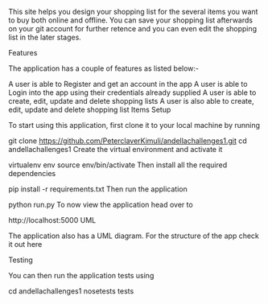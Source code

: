 This site helps you design your shopping list for the several items you want to buy both online and offline. You can save your shopping list afterwards on your git account for further retence and you can even edit the shopping list in the later stages.

Features

The application has a couple of features as listed below:-

A user is able to Register and get an account in the app
A user is able to Login into the app using their credentials already supplied
A user is able to create, edit, update and delete shopping lists
A user is also able to create, edit, update and delete shopping list Items
Setup

To start using this application, first clone it to your local machine by running

git clone https://github.com/PeterclaverKimuli/andellachallenges1.git
cd andellachallenges1
Create the virtual environment and activate it

virtualenv env
source env/bin/activate
Then install all the required dependencies

pip install -r requirements.txt
Then run the application

python run.py
To now view the application head over to

http://localhost:5000
UML

The application also has a UML diagram. For the structure of the app check it out here

Testing

You can then run the application tests using

cd andellachallenges1
nosetests tests

